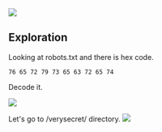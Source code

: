 <img src="https://github.com/wasny0ps/TIMTAL-CTF-Writeups/blob/main/2022/TIMTAL%20IoT/img/index.png">

## Exploration

Looking at robots.txt and there is hex code.

```hex
76 65 72 79 73 65 63 72 65 74
```
Decode it.

<img src="https://github.com/wasny0ps/TIMTAL-CTF-Writeups/blob/main/2022/TIMTAL%20IoT/img/hex.png">

Let's go to /verysecret/ directory.
<img src="https://github.com/wasny0ps/TIMTAL-CTF-Writeups/blob/main/2022/TIMTAL%20IoT/img/secret.png">
